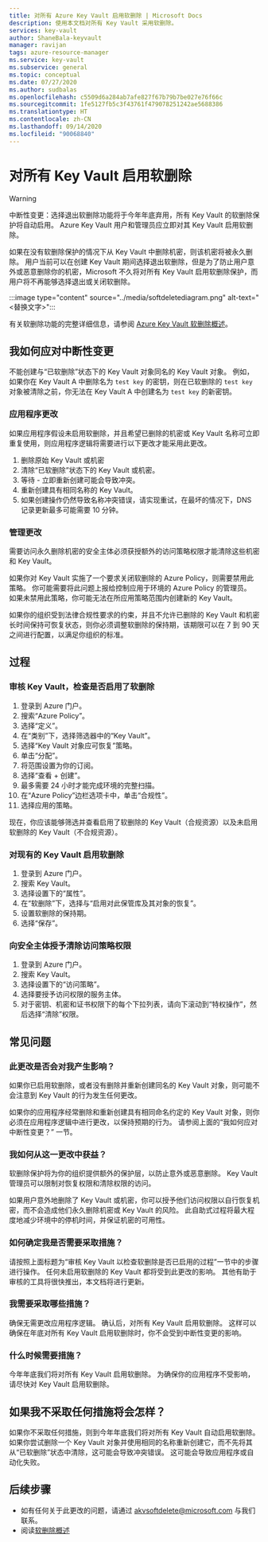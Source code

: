 ```yaml
---
title: 对所有 Azure Key Vault 启用软删除 | Microsoft Docs
description: 使用本文档对所有 Key Vault 采用软删除。
services: key-vault
author: ShaneBala-keyvault
manager: ravijan
tags: azure-resource-manager
ms.service: key-vault
ms.subservice: general
ms.topic: conceptual
ms.date: 07/27/2020
ms.author: sudbalas
ms.openlocfilehash: c5509d6a284ab7afe827f67b79b7be027e76f66c
ms.sourcegitcommit: 1fe5127fb5c3f43761f479078251242ae5688386
ms.translationtype: HT
ms.contentlocale: zh-CN
ms.lasthandoff: 09/14/2020
ms.locfileid: "90068840"
---
```

# <a name="soft-delete-will-be-enabled-on-all-key-vaults"></a>对所有 Key Vault 启用软删除

> [!WARNING]
> 中断性变更：选择退出软删除功能将于今年年底弃用，所有 Key Vault 的软删除保护将自动启用。  Azure Key Vault 用户和管理员应立即对其 Key Vault 启用软删除。

如果在没有软删除保护的情况下从 Key Vault 中删除机密，则该机密将被永久删除。 用户当前可以在创建 Key Vault 期间选择退出软删除，但是为了防止用户意外或恶意删除你的机密，Microsoft 不久将对所有 Key Vault 启用软删除保护，而用户将不再能够选择退出或关闭软删除。

:::image type="content" source="../media/softdeletediagram.png" alt-text="<替换文字>":::

有关软删除功能的完整详细信息，请参阅 [Azure Key Vault 软删除概述](soft-delete-overview.md)。

## <a name="how-do-i-respond-to-breaking-changes"></a>我如何应对中断性变更

不能创建与“已软删除”状态下的 Key Vault 对象同名的 Key Vault 对象。  例如，如果你在 Key Vault A 中删除名为 `test key` 的密钥，则在已软删除的 `test key` 对象被清除之前，你无法在 Key Vault A 中创建名为 `test key` 的新密钥。

### <a name="application-changes"></a>应用程序更改

如果应用程序假设未启用软删除，并且希望已删除的机密或 Key Vault 名称可立即重复使用，则应用程序逻辑将需要进行以下更改才能采用此更改。

1. 删除原始 Key Vault 或机密
2. 清除“已软删除”状态下的 Key Vault 或机密。
3. 等待 - 立即重新创建可能会导致冲突。
4. 重新创建具有相同名称的 Key Vault。
5. 如果创建操作仍然导致名称冲突错误，请实现重试，在最坏的情况下，DNS 记录更新最多可能需要 10 分钟。

### <a name="administration-changes"></a>管理更改

需要访问永久删除机密的安全主体必须获授额外的访问策略权限才能清除这些机密和 Key Vault。

如果你对 Key Vault 实施了一个要求关闭软删除的 Azure Policy，则需要禁用此策略。  你可能需要将此问题上报给控制应用于环境的 Azure Policy 的管理员。 如果未禁用此策略，你可能无法在所应用策略范围内创建新的 Key Vault。

如果你的组织受到法律合规性要求的约束，并且不允许已删除的 Key Vault 和机密长时间保持可恢复状态，则你必须调整软删除的保持期，该期限可以在 7 到 90 天之间进行配置，以满足你组织的标准。

## <a name="procedures"></a>过程

### <a name="audit-your-key-vaults-to-check-if-soft-delete-is-enabled"></a>审核 Key Vault，检查是否启用了软删除

1. 登录到 Azure 门户。
2. 搜索“Azure Policy”。
3. 选择“定义”。
4. 在“类别”下，选择筛选器中的“Key Vault”。
5. 选择“Key Vault 对象应可恢复”策略。
6. 单击“分配”。
7. 将范围设置为你的订阅。
8. 选择“查看 + 创建”。
9. 最多需要 24 小时才能完成环境的完整扫描。
10. 在“Azure Policy”边栏选项卡中，单击“合规性”。
11. 选择应用的策略。

现在，你应该能够筛选并查看启用了软删除的 Key Vault（合规资源）以及未启用软删除的 Key Vault（不合规资源）。

### <a name="turn-on-soft-delete-for-an-existing-key-vault"></a>对现有的 Key Vault 启用软删除

1. 登录到 Azure 门户。
2. 搜索 Key Vault。
3. 选择设置下的“属性”。
4. 在“软删除”下，选择与“启用对此保管库及其对象的恢复”。
5. 设置软删除的保持期。
6. 选择“保存”。

### <a name="grant-purge-access-policy-permissions-to-a-security-principal"></a>向安全主体授予清除访问策略权限

1. 登录到 Azure 门户。
2. 搜索 Key Vault。
3. 选择设置下的“访问策略”。
4. 选择要授予访问权限的服务主体。
5. 对于密钥、机密和证书权限下的每个下拉列表，请向下滚动到“特权操作”，然后选择“清除”权限。

## <a name="frequently-asked-questions"></a>常见问题

### <a name="does-this-change-affect-me"></a>此更改是否会对我产生影响？

如果你已启用软删除，或者没有删除并重新创建同名的 Key Vault 对象，则可能不会注意到 Key Vault 的行为发生任何更改。

如果你的应用程序经常删除和重新创建具有相同命名约定的 Key Vault 对象，则你必须在应用程序逻辑中进行更改，以保持预期的行为。 请参阅上面的“我如何应对中断性变更？” 一节。

### <a name="how-do-i-benefit-from-this-change"></a>我如何从这一更改中获益？

软删除保护将为你的组织提供额外的保护层，以防止意外或恶意删除。 Key Vault 管理员可以限制对恢复权限和清除权限的访问。

如果用户意外地删除了 Key Vault 或机密，你可以授予他们访问权限以自行恢复机密，而不会造成他们永久删除机密或 Key Vault 的风险。 此自助式过程将最大程度地减少环境中的停机时间，并保证机密的可用性。

### <a name="how-do-i-find-out-if-i-need-to-take-action"></a>如何确定我是否需要采取措施？

请按照上面标题为“审核 Key Vault 以检查软删除是否已启用的过程”一节中的步骤进行操作。 任何未启用软删除的 Key Vault 都将受到此更改的影响。 其他有助于审核的工具将很快推出，本文档将进行更新。

### <a name="what-action-do-i-need-to-take"></a>我需要采取哪些措施？

确保无需更改应用程序逻辑。 确认后，对所有 Key Vault 启用软删除。 这样可以确保在年底对所有 Key Vault 启用软删除时，你不会受到中断性变更的影响。

### <a name="by-when-do-i-need-to-take-action"></a>什么时候需要措施？

今年年底我们将对所有 Key Vault 启用软删除。 为确保你的应用程序不受影响，请尽快对 Key Vault 启用软删除。

## <a name="what-will-happen-if-i-dont-take-any-action"></a>如果我不采取任何措施将会怎样？

如果你不采取任何措施，则到今年年底我们将对所有 Key Vault 自动启用软删除。 如果你尝试删除一个 Key Vault 对象并使用相同的名称重新创建它，而不先将其从“已软删除”状态中清除，这可能会导致冲突错误。 这可能会导致应用程序或自动化失败。

## <a name="next-steps"></a>后续步骤

- 如有任何关于此更改的问题，请通过 [akvsoftdelete@microsoft.com](mailto:akvsoftdelete@microsoft.com) 与我们联系。
- 阅读[软删除概述](soft-delete-overview.md)
